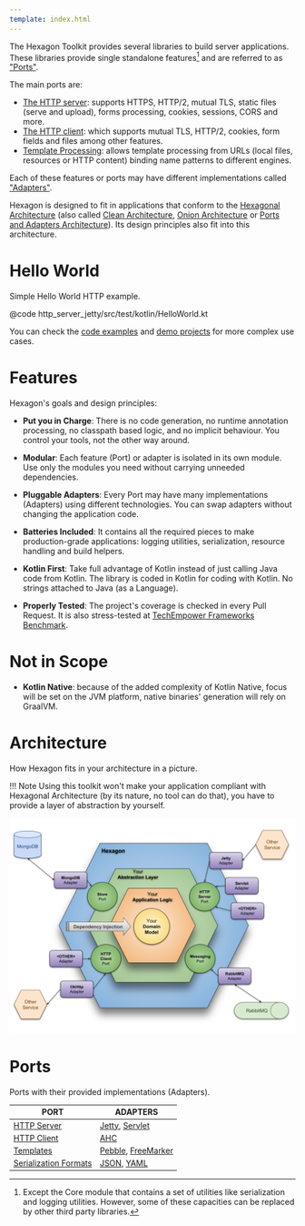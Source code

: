 ```yaml
---
template: index.html
---
```


The Hexagon Toolkit provides several libraries to build server applications. These libraries provide
single standalone features[^1] and are referred to as ["Ports"][Ports and Adapters Architecture].

The main ports are:

* [The HTTP server]: supports HTTPS, HTTP/2, mutual TLS, static files (serve and upload), forms
  processing, cookies, sessions, CORS and more.
* [The HTTP client]: which supports mutual TLS, HTTP/2, cookies, form fields and files among other
  features.
* [Template Processing]: allows template processing from URLs (local files, resources or HTTP
  content) binding name patterns to different engines.

Each of these features or ports may have different implementations called
["Adapters"][Ports and Adapters Architecture].

Hexagon is designed to fit in applications that conform to the [Hexagonal Architecture] (also called
[Clean Architecture], [Onion Architecture] or [Ports and Adapters Architecture]). Its design
principles also fit into this architecture.

[^1]: Except the Core module that contains a set of utilities like serialization and logging
utilities. However, some of these capacities can be replaced by other third party libraries.

[The HTTP server]: /http_server/
[The HTTP client]: /http_client/
[Template Processing]: /templates/
[Hexagonal Architecture]: http://fideloper.com/hexagonal-architecture
[Clean Architecture]: https://8thlight.com/blog/uncle-bob/2012/08/13/the-clean-architecture.html
[Onion Architecture]: https://dzone.com/articles/onion-architecture-is-interesting
[Ports and Adapters Architecture]: https://herbertograca.com/2017/09/14/ports-adapters-architecture

# Hello World

Simple Hello World HTTP example.

@code http_server_jetty/src/test/kotlin/HelloWorld.kt

You can check the [code examples] and [demo projects] for more complex use cases.

[code examples]: /examples/http_server_examples/
[demo projects]: /examples/example_projects/

# Features

Hexagon's goals and design principles:

* **Put you in Charge**: There is no code generation, no runtime annotation processing, no classpath
  based logic, and no implicit behaviour. You control your tools, not the other way around.

* **Modular**: Each feature (Port) or adapter is isolated in its own module. Use only the modules
  you need without carrying unneeded dependencies.

* **Pluggable Adapters**: Every Port may have many implementations (Adapters) using different
  technologies. You can swap adapters without changing the application code.

* **Batteries Included**: It contains all the required pieces to make production-grade applications:
  logging utilities, serialization, resource handling and build helpers.

* **Kotlin First**: Take full advantage of Kotlin instead of just calling Java code from Kotlin. The
  library is coded in Kotlin for coding with Kotlin. No strings attached to Java (as a Language).

* **Properly Tested**: The project's coverage is checked in every Pull Request. It is also
  stress-tested at [TechEmpower Frameworks Benchmark][benchmark].

[^2]: However, you can replace the core DI implementation with any other library.

[benchmark]: https://www.techempower.com/benchmarks

# Not in Scope

* **Kotlin Native**: because of the added complexity of Kotlin Native, focus will be set on the JVM
  platform, native binaries' generation will rely on GraalVM.

# Architecture

How Hexagon fits in your architecture in a picture.

!!! Note
    Using this toolkit won't make your application compliant with Hexagonal Architecture (by its
    nature, no tool can do that), you have to provide a layer of abstraction by yourself.

![architecture](/img/architecture.svg)

# Ports

Ports with their provided implementations (Adapters).

| PORT                    | ADAPTERS
|-------------------------|---------
| [HTTP Server]           | [Jetty], [Servlet]
| [HTTP Client]           | [AHC]
| [Templates]             | [Pebble], [FreeMarker]
| [Serialization Formats] | [JSON], [YAML]

[HTTP Server]: /http_server
[Jetty]: /http_server_jetty
[Servlet]: /http_server_servlet
[HTTP Client]: /http_client
[AHC]: /http_client_ahc
[Templates]: /templates
[Pebble]: /templates_pebble
[FreeMarker]: /templates_freemarker
[Serialization Formats]: /core/#serialization
[JSON]: /core/com.hexagonkt.serialization/-json
[YAML]: /serialization_yaml/com.hexagonkt.serialization/-yaml
